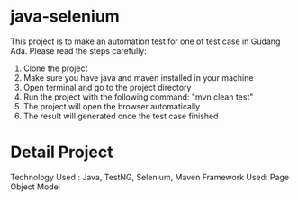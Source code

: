 # java-selenium

This project is to make an automation test for one of test case in Gudang Ada. Please read the steps carefully:

1. Clone the project
2. Make sure you have java and maven installed in your machine
3. Open terminal and go to the project directory
4. Run the project with the following command: "mvn clean test"
5. The project will open the browser automatically
6. The result will generated once the test case finished

# Detail Project
Technology Used : Java, TestNG, Selenium, Maven
Framework Used: Page Object Model